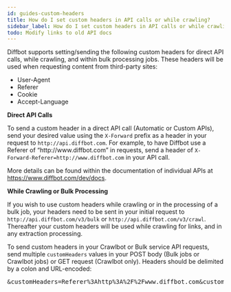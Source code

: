 ```yaml
---
id: guides-custom-headers
title: How do I set custom headers in API calls or while crawling?
sidebar_label: How do I set custom headers in API calls or while crawling?
todo: Modify links to old API docs
---
```


<div class="entry-content">
		<p>Diffbot supports setting/sending the following custom headers for direct API calls, while crawling, and within bulk processing jobs. These headers will be used when requesting content from third-party sites:</p>
<ul>
<li>User-Agent</li>
<li>Referer</li>
<li>Cookie</li>
<li>Accept-Language</li>
</ul>
<p><strong>Direct API Calls</strong></p>
<p>To send a custom header in a direct API call (Automatic or Custom APIs), send your desired value using the <code>X-Forward</code> prefix as a header in your request to <code>http://api.diffbot.com</code>. For example, to have Diffbot use a Referer of “http://www.diffbot.com” in requests, send a header of <code>X-Forward-Referer=http://www.diffbot.com</code> in your API call.</p>
<p>More details can be found within the documentation of individual APIs at <a href="https://www.diffbot.com/dev/docs">https://www.diffbot.com/dev/docs</a>.</p>
<p><strong>While Crawling or Bulk Processing</strong></p>
<p>If you wish to use custom headers while crawling or in the processing of a bulk job, your headers need to be sent in your initial request to <code>http://api.diffbot.com/v3/bulk</code> or <code>http://api.diffbot.com/v3/crawl</code>. Thereafter your custom headers will be used while crawling for links, and in any extraction processing.</p>
<p>To send custom headers in your Crawlbot or Bulk service API requests, send multiple <code>customHeaders</code> values in your POST body (Bulk jobs or Crawlbot jobs) or GET request (Crawlbot only). Headers should be delimited by a colon and URL-encoded:</p>
<pre>&amp;customHeaders=Referer%3Ahttp%3A%2F%2Fwww.diffbot.com&amp;customHeaders=Accept-Language%3Aen-us</pre>
			</div>
